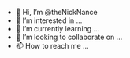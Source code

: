 - 👋 Hi, I’m @theNickNance
- 👀 I’m interested in ...
- 🌱 I’m currently learning ...
- 💞️ I’m looking to collaborate on ...
- 📫 How to reach me ...

<!---
theNickNance/theNickNance is a ✨ special ✨ repository because its `README.md` (this file) appears on your GitHub profile.
You can click the Preview link to take a look at your changes.
--->
